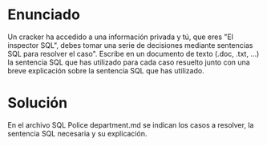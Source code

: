 # Enunciado

Un cracker ha accedido a una información privada y tú, que eres "El inspector SQL", debes tomar una serie de decisiones mediante sentencias SQL para resolver el caso". Escribe en un documento de texto (.doc, .txt, ...) la sentencia SQL que has utilizado para cada caso resuelto junto con una breve explicación sobre la sentencia SQL que has utilizado.

# Solución

En el archivo SQL Police department.md se indican los casos a resolver, la sentencia SQL necesaria y su explicación.